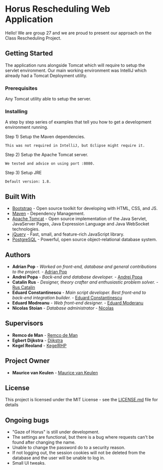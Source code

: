 # Horus Rescheduling Web Application

Hello! We are group 27 and we are proud to present our approach on the Class Rescheduling Project.

## Getting Started

The application runs alongside Tomcat which will require to setup the servlet environment. Our main working environment was IntelliJ which already had a Tomcat Deployment
utility.

### Prerequisites

Any Tomcat utility able to setup the server.

### Installing

A step by step series of examples that tell you how to get a development environment running.

Step 1) Setup the Maven dependencies.
```
This was not required in IntelliJ, but Eclipse might require it.
```

Step 2) Setup the Apache Tomcat server.
```
We tested and advice on using port :8080.
```

Step 3) Setup JRE
```
Default version: 1.8.
```

## Built With

* [Bootstrap](https://getbootstrap.com/) - Open source toolkit for developing with HTML, CSS, and JS.
* [Maven](https://maven.apache.org/) - Dependency Management.
* [Apache Tomcat](http://tomcat.apache.org/) - Open source implementation of the Java Servlet, JavaServer Pages, Java Expression Language and Java WebSocket technologies.
* [jQuery](https://jquery.com/) - Fast, small, and feature-rich JavaScript library.
* [PostgreSQL](https://www.postgresql.org/) - Powerful, open source object-relational database system.


## Authors

* **Adrian Pop** - *Worked on front-end, database and general contributions to the project.* - [Adrian Pop](https://git.snt.utwente.nl/s2008491)
* **Andrei Popa** - *Back-end and database developer.* - [Andrei Popa](https://git.snt.utwente.nl/s1957058)
* **Catalin Rus** - *Designer, theory crafter and enthusiastic problem solver.* - [Rus Catalin](https://git.snt.utwente.nl/s1910426)
* **Eduard Constantinescu** - *Main script developer. Best front-end to back-end integration builder.* - [Eduard Constantinescu](https://git.snt.utwente.nl/s1922629)
* **Eduard Modreanu** - *Web front-end designer.* - [Eduard Moderanu](https://git.snt.utwente.nl/s2015161)
* **Nicolas Stoian** - *Database administrator* - [Nicolas](https://git.snt.utwente.nl/s1924737)

## Supervisors

* **Remco de Man** - [Remco de Man](https://git.snt.utwente.nl/s1579886)
* **Egbert Dijkstra** - [Dijkstra](https://git.snt.utwente.nl/s1700618)
* **Kegel Reoland** - [KegelRHP](https://git.snt.utwente.nl/kegelrhp)

## Project Owner

* **Maurice van Keulen** - [Maurice van Keulen](https://git.snt.utwente.nl/keulen)

## License

This project is licensed under the MIT License - see the [LICENSE.md](LICENSE) file for details

## Ongoing bugs

* "Gaze of Horus" is still under development.
* The settings are functional, but there is a bug where requests can't be found after changing the name.
* Unable to change the password do to a security reason.
* If not logging out, the session cookies will not be deleted from the database and the user will be unable to log in.
* Small UI tweaks.
